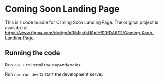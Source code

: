 
  # Coming Soon Landing Page

  This is a code bundle for Coming Soon Landing Page. The original project is available at https://www.figma.com/design/xBiMpefsH8piAfSRfDA6FZ/Coming-Soon-Landing-Page.

  ## Running the code

  Run `npm i` to install the dependencies.

  Run `npm run dev` to start the development server.
  